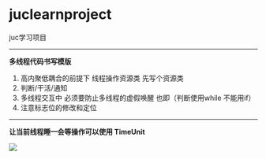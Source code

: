 # juclearnproject
juc学习项目

***

**多线程代码书写模版**

1. 高内聚低耦合的前提下 线程操作资源类 先写个资源类
2. 判断/干活/通知
3. 多线程交互中 必须要防止多线程的虚假唤醒 也即（判断使用while 不能用if）
4. 注意标志位的修改和定位

***

**让当前线程睡一会等操作可以使用 TimeUnit**

![](http://img.tomato530.com/TImeUnit.png)